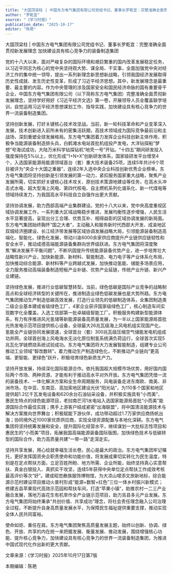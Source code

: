 ```yaml
---
title: "大国顶梁柱 | 中国东方电气集团有限公司党组书记、董事长罗乾宜：完整准确全面贯彻新发展理念 加快建设具有核心竞争力的装备制造集团"
author: "罗乾宜"
source: "《学习时报》"
publication_date: "2025-10-17"
editor: "陈艳"
---
```

大国顶梁柱 | 中国东方电气集团有限公司党组书记、董事长罗乾宜：完整准确全面贯彻新发展理念 加快建设具有核心竞争力的装备制造集团

党的十八大以来，面对严峻复杂的国际环境和艰巨繁重的国内改革发展稳定任务，以习近平同志为核心的党中央坚持观大势、谋全局、干实事，全面加强党中央对经济工作的集中统一领导，提出一系列新理念新思想新战略，引领我国经济发展取得历史性成就、发生历史性变革，形成了习近平经济思想。其中，新发展理念是最重要、最主要的内容。作为中央管理的涉及国家安全和国民经济命脉的国有重要骨干企业，中国东方电气集团有限公司（以下简称东方电气集团）完整准确全面贯彻新发展理念，坚持学好用好《习近平经济文选》第一卷，开展领导人员全覆盖联学培训，自觉运用习近平经济思想谋划工作、指导实践，加快建设具有核心竞争力的世界一流装备制造集团。

坚持创新发展，打好关键核心技术攻坚战。当前，新一轮科技革命和产业变革深入发展，技术创新进入前所未有的密集活跃期，高技术领域成为国际竞争最前沿和主战场，深刻重塑全球发展格局。东方电气集团着力发挥企业科技创新主体作用，积极争当能源装备制造排头兵，白鹤滩水电站首批机组投产发电，大洋钻探船“梦想”号海试成功，大陆万米科学钻探钻机“地壳一号”开钻。“十四五”期间研发投入强度保持在5%以上，优化形成“1+N+X”创新研发体系，国家级研发平台增至4个，入选国家能源局能源领域首台（套）重大技术装备25项，连续5年共计6个项目被评为“央企十大国之重器”，连续2年入选中央企业科技创新优秀企业榜单。东方电气集团将坚持创新是引领发展的第一动力，紧扣服务国家重大战略，聚焦产业发展所需，切实抓好关键核心技术攻关、原创技术策源地建设等任务，在高水头冲击式水电、超大型海上风电、第四代核电、自主燃机系列化谱系化、新一代煤电等领域持续发力，为我国高水平科技自立自强作出更大贡献。

坚持协调发展，助力西部高端产业集群建设。党的十八大以来，党中央高度重视区域协调发展工作，一系列重大区域战略稳步推进，发展均衡性逐步增强，人民生活水平显著提高，呈现出分工合理、优势互补、相得益彰的区域协调发展的新局面。东方电气集团始终胸怀“国之大者”，主动融入和服务新时代西部大开发、成渝地区双城经济圈建设、长江经济带发展等区域协调发展战略大局，引领能源装备制造高端化、智能化、绿色化发展，带动川渝6000余家供应商提升产业链供应链韧性和安全水平，推动成德高端能源装备集群向世界级跃进。东方电气集团将深度聚焦“解决发展不平衡问题”，不断巩固提升传统能源装备优势产业，进一步培育壮大战略性新兴产业，加快新能源、新材料、智能制造、电力电子等产业体系化布局，加快推动综合能源、新材料等产业跨越式发展，加快推动氢能、储能多场景应用，全力服务推动高端装备制造短板产业补链、优势产业延链，传统产业升链、新兴产业建链。

坚持绿色发展，推进行业低碳智慧转型。当前，绿色低碳是国际产业竞争的战略制高点和全球经济转型的关键所在，推进制造业绿色低碳发展也是大势所趋。东方电气集团推动生产制造低碳高效发展，打造行业领先的低碳制造体系，全集团制造类二级企业基本建成省级绿色工厂，4家企业获评国家级绿色工厂，核心制造车间实现数字化全覆盖，入选工信部第一批卓越级智能工厂。积极服务构建新型能源体系，有力有序推进风光氢储等新能源装备高质量发展，为一半以上国家能源局首批光热发电示范项目提供核心设备，全球最大26兆瓦级海上风电机组实现国产化，氢能全产业链协同发展提速，全球首台（套）300兆瓦级压缩空气储能发电机组成功并网，全球首创海上风电海水无淡化原位制氢系统满负荷运行，全球首次实现5兆瓦化学链燃烧系统试验成功。东方电气集团将大力发展智能制造，组建专业公司推动工业领域“智改数转”，着力推动生产制造绿色化，不断推动产业链向“更高端、更智能、更绿色”跃升，积极培育绿色新质生产力。

坚持开放发展，持续深化国际能源合作。依托我国超大规模市场优势，用好国内国际两个市场、两种资源，才能有利于推动高水平对外开放。东方电气集团凭借一流的装备技术、一体化解决方案和全生命周期服务，风电装备走进东南欧、南美、非洲市场，在中亚、东南亚、高加索地区建设光伏“阳光站”，为110多个国家和地区提供超1.2亿千瓦发电设备和620余台石油钻采设备，并积极实施具有“小而美”、惠民生特点的绿色能源项目，老挝南芒河1水电站入选国家能源局首批“小而美”能源国际合作最佳实践；携手上游客户结成紧密“出海联盟”，将中国清洁能源技术与解决方案推向世界舞台；积极赋能下游伙伴，成功带动超过1.7万家供应商扬帆出海；协同境外近1000家优质供应商，实现全球资源配置与本地化深耕。东方电气集团将坚持统筹发展和安全，提升国际化经营水平，继续谋划一大批标志性项目和惠民生的“小而美”项目，拓展我国高端能源装备国际版图，加快绿色技术与低碳转型的国际合作，助力高质量共建“一带一路”走深走实。

坚持共享发展，用心绘就幸福生活长卷。民心是最大的政治。东方电气集团牢记嘱托，更好发挥国资央企职责使命和功能价值，将发展成果切实转化为民生温度，特别是在定点帮扶方面，立足百姓所盼、地方所需、企业所能，始终坚持真心实意帮扶、真金白银投入、真抓实干攻坚，连续5年获得中央单位定点帮扶工作成效考核最高评价等次“好”。建成昭觉彝族服饰博物馆，为大凉山增添文旅新地标，综合能源示范村建设项目推动火普村形成“能源+数智+红色”三位一体乡村振兴新模式；修建吉县苹果现代高效示范园和帮扶车间，打造“苹果小镇”，助推农村一二三产业融合发展，落地万亩花生有机旱作全产业链示范项目，助力吉县多元产业发展。东方电气集团将始终秉承“共创价值、共享成功”理念，将社会责任理念融入公司治理全过程，不断提升自身高质量发展水平，为保障民生福祉提供重要支撑，推动实现全体人民共同富裕。

使命如炬、重任在肩。东方电气集团聚焦高质量发展主题，始终以创新、协调、绿色、开放、共享的内在统一来把握发展、衡量发展、推动发展，围绕增强核心功能、提升核心竞争力，加快建设具有核心竞争力的世界一流装备制造集团，为推进中国式现代化作出新的更大贡献。


文章来源：《学习时报》2025年10月17日第7版

本期编辑：陈艳

